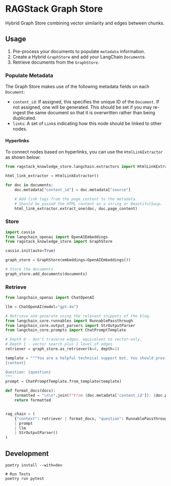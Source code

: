 # RAGStack Graph Store

Hybrid Graph Store combining vector similarity and edges between chunks.

## Usage

1. Pre-process your documents to populate `metadata` information.
1. Create a Hybrid `GraphStore` and add your LangChain `Document`s.
1. Retrieve documents from the `GraphStore`.

### Populate Metadata

The Graph Store makes use of the following metadata fields on each `Document`:

- `content_id`: If assigned, this specifies the unique ID of the `Document`.
  If not assigned, one will be generated.
  This should be set if you may re-ingest the same document so that it is overwritten rather than being duplicated.
- `links`: A set of `Link`s indicating how this node should be linked to other nodes.

#### Hyperlinks

To connect nodes based on hyperlinks, you can use the `HtmlLinkExtractor` as shown below:

```python
from ragstack_knowledge_store.langchain.extractors import HtmlLinkExtractor

html_link_extractor = HtmlLinkExtractor()

for doc in documents:
    doc.metadata["content_id"] = doc.metadata["source"]

    # Add link tags from the page_content to the metadata.
    # Should be passed the HTML content as a string or BeautifulSoup.
    html_link_extractor.extract_one(doc, doc.page_content)
```

### Store

```python
import cassio
from langchain_openai import OpenAIEmbeddings
from ragstack_knowledge_store import GraphStore

cassio.init(auto=True)

graph_store = GraphStore(embeddings=OpenAIEmbeddings())

# Store the documents
graph_store.add_documents(documents)
```

### Retrieve

```python
from langchain_openai import ChatOpenAI

llm = ChatOpenAI(model="gpt-4o")

# Retrieve and generate using the relevant snippets of the blog.
from langchain_core.runnables import RunnablePassthrough
from langchain_core.output_parsers import StrOutputParser
from langchain_core.prompts import ChatPromptTemplate

# Depth 0 - don't traverse edges. equivalent to vector-only.
# Depth 1 - vector search plus 1 level of edges
retriever = graph_store.as_retriever(k=4, depth=1)

template = """You are a helpful technical support bot. You should provide complete answers explaining the options the user has available to address their problem. Answer the question based only on the following context:
{context}

Question: {question}
"""
prompt = ChatPromptTemplate.from_template(template)

def format_docs(docs):
    formatted = "\n\n".join(f"From {doc.metadata['content_id']}: {doc.page_content}" for doc in docs)
    return formatted


rag_chain = (
    {"context": retriever | format_docs, "question": RunnablePassthrough()}
    | prompt
    | llm
    | StrOutputParser()
)
```

## Development

```shell
poetry install --with=dev

# Run Tests
poetry run pytest
```